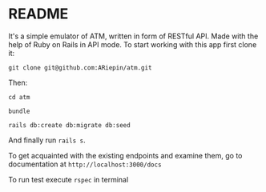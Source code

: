 # README

It's a simple emulator of ATM, written in form of RESTful API.
Made with the help of Ruby on Rails in API mode.
To start working with this app first clone it:
```
git clone git@github.com:ARiepin/atm.git
```
Then:
```
cd atm
```
```
bundle
```
```
rails db:create db:migrate db:seed
```
And finally run `rails s`.

To get acquainted with the existing endpoints and examine them, go to documentation at `http://localhost:3000/docs`

To run test execute `rspec` in terminal
